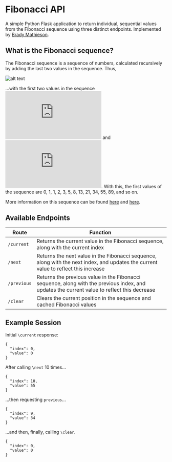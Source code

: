 # Fibonacci API
A simple Python Flask application to return individual, sequential values from the Fibonacci sequence using three distinct endpoints. Implemented by [Brady Mathieson](http://github.com/user/bradymathieson).

## What is the Fibonacci sequence?
The Fibonacci sequence is a sequence of numbers, calculated recursively by adding the last two values in the sequence. Thus,

![alt text](https://latex.codecogs.com/gif.latex?F_{n}%20=%20F_{n-1}%20+%20F_{n-2} "Fibonacci formula")

...with the first two values in the sequence ![alt text](https://latex.codecogs.com/gif.latex?F_0%20=%200 "Base 0") and ![alt text](https://latex.codecogs.com/gif.latex?F_1%20=%201 "Base 1"). With this, the first values of the sequence are 0, 1, 1, 2, 3, 5, 8, 13, 21, 34, 55, 89, and so on.

More information on this sequence can be found [here](https://www.mathsisfun.com/numbers/fibonacci-sequence.html) and [here](https://www.youtube.com/watch?v=SjSHVDfXHQ4).

## Available Endpoints
|Route|Function|
|--|--|
|`/current`|Returns the current value in the Fibonacci sequence, along with the current index|
|`/next`|Returns the next value in the Fibonacci sequence, along with the next index, and updates the current value to reflect this increase|
|`/previous`|Returns the previous value in the Fibonacci sequence, along with the previous index, and updates the current value to reflect this decrease|
|`/clear`|Clears the current position in the sequence and cached Fibonacci values|

## Example Session

Initial `\current` response:
```
{
  "index": 0,
  "value": 0
}
```

After calling `\next` 10 times...
```
{
  "index": 10, 
  "value": 55
}
```

...then requesting `previous`...
```
{
  "index": 9, 
  "value": 34
}
```

...and then, finally, calling `\clear`.
```
{
  "index": 0, 
  "value": 0
}
```
